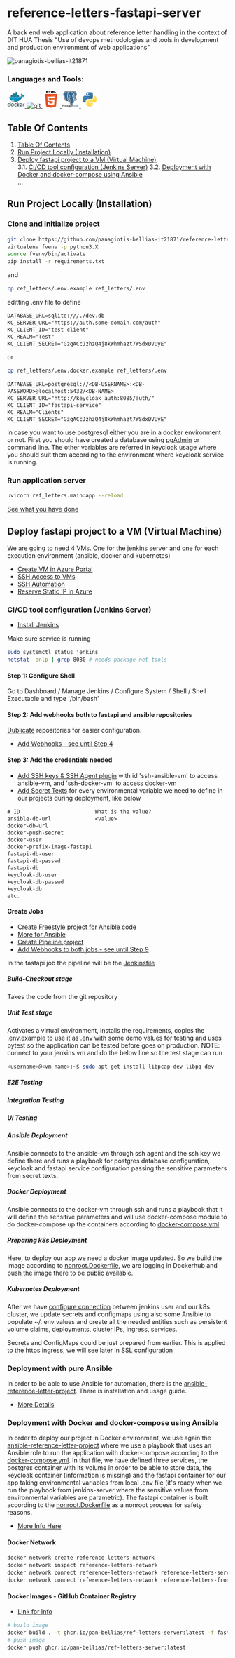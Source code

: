 # reference-letters-fastapi-server
A back end web application about reference letter handling in the context of DIT HUA Thesis "Use of devops methodologies and tools in development and production environment of web applications"

<p align="left"> <img src="https://komarev.com/ghpvc/?username=panagiotis-bellias-it21871&label=Profile%20views&color=0e75b6&style=flat" alt="panagiotis-bellias-it21871" /> </p>

<h3 align="left">Languages and Tools:</h3>
<p align="left"> <a href="https://www.docker.com/" target="_blank"> <img src="https://raw.githubusercontent.com/devicons/devicon/master/icons/docker/docker-original-wordmark.svg" alt="docker" width="40" height="40"/> </a>
<a href="https://git-scm.com/" target="_blank"> <img src="https://www.vectorlogo.zone/logos/git-scm/git-scm-icon.svg" alt="git" width="40" height="40"/> </a> <a href="https://www.w3.org/html/" target="_blank"> <img src="https://raw.githubusercontent.com/devicons/devicon/master/icons/html5/html5-original-wordmark.svg" alt="html5" width="40" height="40"/> </a> <a href="https://www.postgresql.org" target="_blank"> <img src="https://raw.githubusercontent.com/devicons/devicon/master/icons/postgresql/postgresql-original-wordmark.svg" alt="postgresql" width="40" height="40"/> </a> <a href="https://www.python.org" target="_blank"> <img src="https://raw.githubusercontent.com/devicons/devicon/master/icons/python/python-original.svg" alt="python" width="40" height="40"/> </a>
</p>

<a name="contents"></a>
## Table Of Contents
1. [Table Of Contents](#contents)  
2. [Run Project Locally (Installation)](#locally)  
3. [Deploy fastapi project to a VM (Virtual Machine)](#deployment)  
3.1. [CI/CD tool configuration (Jenkins Server)](#jenkins)
3.2. [Deployment with Docker and docker-compose using Ansible](#docker)  
...

<a name="locally"></a>
## Run Project Locally (Installation)

### Clone and initialize project
```bash
git clone https://github.com/panagiotis-bellias-it21871/reference-letters-fastapi-server.git
virtualenv fvenv -p python3.X
source fvenv/bin/activate
pip install -r requirements.txt
```
and
```bash
cp ref_letters/.env.example ref_letters/.env
```
editting .env file to define
```vim
DATABASE_URL=sqlite:///./dev.db
KC_SERVER_URL="https://auth.some-domain.com/auth"
KC_CLIENT_ID="test-client"
KC_REALM="Test"
KC_CLIENT_SECRET="GzgACcJzhzQ4j8kWhmhazt7WSdxDVUyE"
```
or
```bash
cp ref_letters/.env.docker.example ref_letters/.env
```
```vim
DATABASE_URL=postgresql://<DB-USERNAME>:<DB-PASSWORD>@localhost:5432/<DB-NAME>
KC_SERVER_URL="http://keycloak_auth:8085/auth/"
KC_CLIENT_ID="fastapi-service"
KC_REALM="Clients"
KC_CLIENT_SECRET="GzgACcJzhzQ4j8kWhmhazt7WSdxDVUyE"
```
in case you want to use postgresql either you are in a docker environment or not. First you should have created a database using [pgAdmin](https://www.youtube.com/watch?v=1wvDVBjNDys) or command line.
The other variables are referred in keycloak usage where you should suit them according to the environment where keycloak service is running.

### Run application server
```bash
uvicorn ref_letters.main:app --reload
```

[See what you have done](http://127.0.0.1:8080/)

<a name="deployment"></a>
## Deploy fastapi project to a VM (Virtual Machine)

We are going to need 4 VMs. One for the jenkins server and one for each execution environment (ansible, docker and
kubernetes)

* [Create VM in Azure Portal](https://docs.microsoft.com/en-us/azure/virtual-machines/linux/quick-create-portal)
* [SSH Access to VMs](https://help.skytap.com/connect-to-a-linux-vm-with-ssh.html)
* [SSH Automation](https://linuxize.com/post/using-the-ssh-config-file/)
* [Reserve Static IP in Azure](https://azure.microsoft.com/en-au/resources/videos/azure-friday-how-to-reserve-a-public-ip-range-in-azure-using-public-ip-prefix/)

<a name="jenkins"></a>
### CI/CD tool configuration (Jenkins Server)

* [Install Jenkins](https://www.jenkins.io/doc/book/installing/linux/)

Make sure service is running
```bash
sudo systemctl status jenkins
netstat -anlp | grep 8080 # needs package net-tools
```

<a name="conf_shell"></a>
#### Step 1: Configure Shell
Go to Dashboard / Manage Jenkins / Configure System / Shell / Shell Executable and type '/bin/bash'

<a name="webhooks"></a>
#### Step 2: Add webhooks both to fastapi and ansible repositories
[Dublicate](https://docs.github.com/en/github/creating-cloning-and-archiving-repositories/creating-a-repository-on-github/duplicating-a-repository) repositories for easier configuration.

* [Add Webhooks - see until Step 4](https://www.blazemeter.com/blog/how-to-integrate-your-github-repository-to-your-jenkins-project)

<a name="credentials"></a>
#### Step 3: Add the credentials needed

* [Add SSH keys & SSH Agent plugin](https://plugins.jenkins.io/ssh-agent/) with id 'ssh-ansible-vm' to access
ansible-vm, and 'ssh-docker-vm' to access docker-vm
* [Add Secret Texts](https://www.jenkins.io/doc/book/using/using-credentials/) for every environmental variable we
need to define in our projects during deployment, like below

```nano
# ID                        What is the value?
ansible-db-url              <value>
docker-db-url
docker-push-secret
docker-user
docker-prefix-image-fastapi
fastapi-db-user
fastapi-db-passwd
fastapi-db
keycloak-db-user
keycloak-db-passwd
keycloak-db
etc.
```

<a name="jobs"></a>
#### Create Jobs
* [Create Freestyle project for Ansible code](https://www.guru99.com/create-builds-jenkins-freestyle-project.html)
* [More for Ansible](https://github.com/pan-bellias/Ansible-Reference-Letter-Code.git)
* [Create Pipeline project](https://www.jenkins.io/doc/pipeline/tour/hello-world/)
* [Add Webhooks to both jobs - see until Step 9](https://www.blazemeter.com/blog/how-to-integrate-your-github-repository-to-your-jenkins-project)

In the fastapi job the pipeline will be the [Jenkinsfile](Jenkinsfile)

<a name="build"></a>
##### Build-Checkout stage
Takes the code from the git repository

<a name="test"></a>
##### Unit Test stage
Activates a virtual environment, installs the requirements, copies the .env.example to use it as .env with some
demo values for testing and uses pytest so the application can be tested before goes on production.
NOTE: connect to your jenkins vm and do the below line so the test stage can run
```bash
<username>@<vm-name>:~$ sudo apt-get install libpcap-dev libpq-dev
```

##### E2E Testing
##### Integration Testing
##### UI Testing

<a name="j-ansible"></a>
##### Ansible Deployment
Ansible connects to the ansible-vm through ssh agent and the ssh key we define there and runs a playbook for
postgres database configuration, keycloak and fastapi service configuration passing the sensitive parameters from secret texts.

<a name="j-docker"></a>
##### Docker Deployment
Ansible connects to the docker-vm through ssh and runs a playbook that it will define the sensitive parameters and
will use docker-compose module to do docker-compose up the containers according to [docker-compose.yml](docker-compose.yml)

<a name="j-k8s-pre"></a>
##### Preparing k8s Deployment
Here, to deploy our app we need a docker image updated. So we build the image according to [nonroot.Dockerfile](nonroot.Dockerfile), we are logging in Dockerhub and push the image there to be public available.

<a name="j-k8s"></a>
##### Kubernetes Deployment
After we have [configure connection](https://github.com/pan-bellias/Reference-Letters-Service#connect-kubernetes-cluster-with-local-pc-orand-jenkins-server)
between jenkins user and our k8s cluster, we update secrets and configmaps using also some Ansible to populate ~/.
env values and create all the needed entities such as persistent volume claims, deployments, cluster IPs, ingress,
services.

Secrets and ConfigMaps could be just prepared from earlier. This is applied to the https ingress, we will see
later in [SSL configuration](https://github.com/pan-bellias/Reference-Letters-Service#in-kubernetes-environment)

<a name="ansible"></a>
### Deployment with pure Ansible
In order to be able to use Ansible for automation, there is the [ansible-reference-letter-project](https://github.com/pan-bellias/Ansible-Reference-Letter-Code.git). There is installation and usage guide.

* [More Details](https://github.com/pan-bellias/Ansible-Reference-Letter-Code#pure-ansible)

<a name="docker"></a>
### Deployment with Docker and docker-compose using Ansible
In order to deploy our project in Docker environment, we use again the [ansible-reference-letter-project](https://github.com/pan-bellias/Ansible-Reference-Letter-Code.git) where we use a playbook that uses an Ansible role to run the application
with docker-compose according to the [docker-compose.yml](docker-compose.yml). In that file, we have defined three
services, the postgres container with its volume in order to be able to store data, the keycloak container (information is missing) and the fastapi container for our
app taking environmental variables from local .env file (it's ready when we run the playbook from jenkins-server
where the sensitive values from environmental variables are parametric). The fastapi container is built according
to the [nonroot.Dockerfile](nonroot.Dockerfile) as a nonroot process for safety reasons.

* [More Info Here](https://github.com/pan-bellias/Ansible-Reference-Letter-Code#ansible--docker)

#### Docker Network
```bash
docker network create reference-letters-network
docker network inspect reference-letters-network
docker network connect reference-letters-network reference-letters-server_fastapi_1
docker network connect reference-letters-network reference-letters-frontend-app # we will see that
```

#### Docker Images - GitHub Container Registry

* [Link for Info](https://docs.github.com/en/packages/working-with-a-github-packages-registry/working-with-the-container-registry)

```bash
# build image
docker build . -t ghcr.io/pan-bellias/ref-letters-server:latest -f fastapi.nonroot.Dockerfile
# push image
docker push ghcr.io/pan-bellias/ref-letters-server:latest
```

